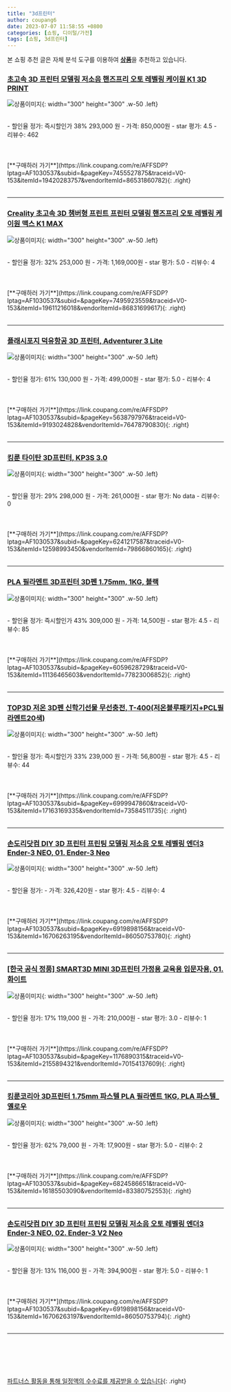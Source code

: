```yaml
---
title: "3d프린터"
author: coupang6
date: 2023-07-07 11:58:55 +0800
categories: [쇼핑, 디이털/가전]
tags: [쇼핑, 3d프린터]
---
```


본 쇼핑 추천 글은 자체 분석 도구를 이용하여 [**상품**](https://link.coupang.com/a/bao1ui)을 추천하고 있습니다.

### [초고속 3D 프린터 모델링 저소음 핸즈프리 오토 레벨링 케이원 K1 3D PRINT](https://link.coupang.com/re/AFFSDP?lptag=AF1030537&subid=&pageKey=7455527875&traceid=V0-153&itemId=19420283757&vendorItemId=86531860782)

![상품이미지](https://thumbnail10.coupangcdn.com/thumbnails/remote/230x230ex/image/vendor_inventory/4e60/aa694bf4b9560285d64bd5be369684d7bd042e695566c13f376f031d1b56.png){: width="300" height="300" .w-50 .left}


<br>
- 할인율 정가: 즉시할인가 38%  293,000   원
- 가격: 850,000원
- star 평가: 4.5
- 리뷰수: 462
<br>
<br>
<br>
<br>
[**구매하러 가기**](https://link.coupang.com/re/AFFSDP?lptag=AF1030537&subid=&pageKey=7455527875&traceid=V0-153&itemId=19420283757&vendorItemId=86531860782){: .right}
<br>
<br>

---

### [Creality 초고속 3D 챔버형 프린트 프린터 모델링 핸즈프리 오토 레벨링 케이원 맥스 K1 MAX](https://link.coupang.com/re/AFFSDP?lptag=AF1030537&subid=&pageKey=7495923559&traceid=V0-153&itemId=19611216018&vendorItemId=86831699617)

![상품이미지](https://thumbnail7.coupangcdn.com/thumbnails/remote/230x230ex/image/vendor_inventory/b3df/806d602ae87b37894e81d9dbc827ddad6484c131737f50ce8e5ab0d48210.png){: width="300" height="300" .w-50 .left}


<br>
- 할인율 정가: 32%  253,000   원
- 가격: 1,169,000원
- star 평가: 5.0
- 리뷰수: 4
<br>
<br>
<br>
<br>
[**구매하러 가기**](https://link.coupang.com/re/AFFSDP?lptag=AF1030537&subid=&pageKey=7495923559&traceid=V0-153&itemId=19611216018&vendorItemId=86831699617){: .right}
<br>
<br>

---

### [플래시포지 덕유항공 3D 프린터, Adventurer 3 Lite](https://link.coupang.com/re/AFFSDP?lptag=AF1030537&subid=&pageKey=5638797976&traceid=V0-153&itemId=9193024828&vendorItemId=76478790830)

![상품이미지](https://thumbnail10.coupangcdn.com/thumbnails/remote/230x230ex/image/retail/images/2021/06/07/19/0/34f940e1-ea3f-47aa-a82b-ab4d0aef58fa.jpg){: width="300" height="300" .w-50 .left}


<br>
- 할인율 정가: 61%  130,000   원
- 가격: 499,000원
- star 평가: 5.0
- 리뷰수: 4
<br>
<br>
<br>
<br>
[**구매하러 가기**](https://link.coupang.com/re/AFFSDP?lptag=AF1030537&subid=&pageKey=5638797976&traceid=V0-153&itemId=9193024828&vendorItemId=76478790830){: .right}
<br>
<br>

---

### [킹룬 타이탄 3D프린터, KP3S 3.0](https://link.coupang.com/re/AFFSDP?lptag=AF1030537&subid=&pageKey=6241217587&traceid=V0-153&itemId=12598993450&vendorItemId=79866860165)

![상품이미지](https://thumbnail6.coupangcdn.com/thumbnails/remote/230x230ex/image/rs_quotation_api/ftyxqh8u/d732b4c58a464ee783c274849fdec657.jpg){: width="300" height="300" .w-50 .left}


<br>
- 할인율 정가: 29%  298,000   원
- 가격: 261,000원
- star 평가: No data
- 리뷰수: 0
<br>
<br>
<br>
<br>
[**구매하러 가기**](https://link.coupang.com/re/AFFSDP?lptag=AF1030537&subid=&pageKey=6241217587&traceid=V0-153&itemId=12598993450&vendorItemId=79866860165){: .right}
<br>
<br>

---

### [PLA 필라멘트 3D프린터 3D펜 1.75mm, 1KG, 블랙](https://link.coupang.com/re/AFFSDP?lptag=AF1030537&subid=&pageKey=6059628729&traceid=V0-153&itemId=11136465603&vendorItemId=77823006852)

![상품이미지](https://thumbnail7.coupangcdn.com/thumbnails/remote/230x230ex/image/vendor_inventory/0d2c/79aef1ce2bfcb9d0529f5ba9a41c8d662bc5ff8cacd29c95d46b8ea7a548.jpg){: width="300" height="300" .w-50 .left}


<br>
- 할인율 정가: 즉시할인가 43%  309,000   원
- 가격: 14,500원
- star 평가: 4.5
- 리뷰수: 85
<br>
<br>
<br>
<br>
[**구매하러 가기**](https://link.coupang.com/re/AFFSDP?lptag=AF1030537&subid=&pageKey=6059628729&traceid=V0-153&itemId=11136465603&vendorItemId=77823006852){: .right}
<br>
<br>

---

### [TOP3D 저온 3D펜 신학기선물 무선충전, T-400(저온블루패키지+PCL필라멘트20색)](https://link.coupang.com/re/AFFSDP?lptag=AF1030537&subid=&pageKey=6999947860&traceid=V0-153&itemId=17163169335&vendorItemId=73584511735)

![상품이미지](https://thumbnail9.coupangcdn.com/thumbnails/remote/230x230ex/image/vendor_inventory/5173/8a1df50a1cc0d66b2ecf1e5cf709e6f397082dadeb1b7db4eeed8e6c9dfd.jpg){: width="300" height="300" .w-50 .left}


<br>
- 할인율 정가: 즉시할인가 33%  239,000   원
- 가격: 56,800원
- star 평가: 4.5
- 리뷰수: 44
<br>
<br>
<br>
<br>
[**구매하러 가기**](https://link.coupang.com/re/AFFSDP?lptag=AF1030537&subid=&pageKey=6999947860&traceid=V0-153&itemId=17163169335&vendorItemId=73584511735){: .right}
<br>
<br>

---

### [손도리닷컴 DIY 3D 프린터 프린팅 모델링 저소음 오토 레벨링 엔더3 Ender-3 NEO, 01. Ender-3 Neo](https://link.coupang.com/re/AFFSDP?lptag=AF1030537&subid=&pageKey=6919898156&traceid=V0-153&itemId=16706263195&vendorItemId=86050753780)

![상품이미지](https://thumbnail9.coupangcdn.com/thumbnails/remote/230x230ex/image/vendor_inventory/530a/71af999b45698062577bd43b424fb72e0d1a0302f012d57b47e6150ee98c.png){: width="300" height="300" .w-50 .left}


<br>
- 할인율 정가: 
- 가격: 326,420원
- star 평가: 4.5
- 리뷰수: 4
<br>
<br>
<br>
<br>
[**구매하러 가기**](https://link.coupang.com/re/AFFSDP?lptag=AF1030537&subid=&pageKey=6919898156&traceid=V0-153&itemId=16706263195&vendorItemId=86050753780){: .right}
<br>
<br>

---

### [[한국 공식 정품] SMART3D MINI 3D프린터 가정용 교육용 입문자용, 01. 화이트](https://link.coupang.com/re/AFFSDP?lptag=AF1030537&subid=&pageKey=1176890315&traceid=V0-153&itemId=2155894321&vendorItemId=70154137609)

![상품이미지](https://thumbnail7.coupangcdn.com/thumbnails/remote/230x230ex/image/vendor_inventory/3631/9213599efad37c4ba00e8cfb61f7a3b98fc7223b255f80623a261b3c8c87.jpg){: width="300" height="300" .w-50 .left}


<br>
- 할인율 정가: 17%  119,000   원
- 가격: 210,000원
- star 평가: 3.0
- 리뷰수: 1
<br>
<br>
<br>
<br>
[**구매하러 가기**](https://link.coupang.com/re/AFFSDP?lptag=AF1030537&subid=&pageKey=1176890315&traceid=V0-153&itemId=2155894321&vendorItemId=70154137609){: .right}
<br>
<br>

---

### [킹룬코리아 3D프린터 1.75mm 파스텔 PLA 필라멘트 1KG, PLA 파스텔_옐로우](https://link.coupang.com/re/AFFSDP?lptag=AF1030537&subid=&pageKey=6824586651&traceid=V0-153&itemId=16185503090&vendorItemId=83380752553)

![상품이미지](https://thumbnail8.coupangcdn.com/thumbnails/remote/230x230ex/image/vendor_inventory/be96/7d6cb3b3766d63c98304549146eb4cab016b1995a66fb0bffcc6dd19b481.jpg){: width="300" height="300" .w-50 .left}


<br>
- 할인율 정가: 62%  79,000   원
- 가격: 17,900원
- star 평가: 5.0
- 리뷰수: 2
<br>
<br>
<br>
<br>
[**구매하러 가기**](https://link.coupang.com/re/AFFSDP?lptag=AF1030537&subid=&pageKey=6824586651&traceid=V0-153&itemId=16185503090&vendorItemId=83380752553){: .right}
<br>
<br>

---

### [손도리닷컴 DIY 3D 프린터 프린팅 모델링 저소음 오토 레벨링 엔더3 Ender-3 NEO, 02. Ender-3 V2 Neo](https://link.coupang.com/re/AFFSDP?lptag=AF1030537&subid=&pageKey=6919898156&traceid=V0-153&itemId=16706263197&vendorItemId=86050753794)

![상품이미지](https://thumbnail9.coupangcdn.com/thumbnails/remote/230x230ex/image/vendor_inventory/530a/71af999b45698062577bd43b424fb72e0d1a0302f012d57b47e6150ee98c.png){: width="300" height="300" .w-50 .left}


<br>
- 할인율 정가: 13%  116,000   원
- 가격: 394,900원
- star 평가: 5.0
- 리뷰수: 1
<br>
<br>
<br>
<br>
[**구매하러 가기**](https://link.coupang.com/re/AFFSDP?lptag=AF1030537&subid=&pageKey=6919898156&traceid=V0-153&itemId=16706263197&vendorItemId=86050753794){: .right}
<br>
<br>

---
<br><br><br><br><br> [파트너스 활동을 통해 일정액의 수수료를 제공받을 수 있습니다](https://link.coupang.com/a/bao1ui){: .right}